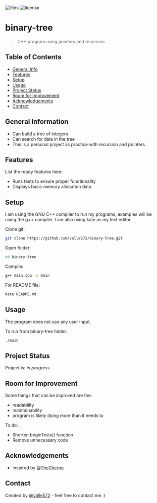 ![files](https://img.shields.io/github/directory-file-count/valle572/binary-tree) ![license](https://img.shields.io/github/license/valle572/binary-tree) 

# binary-tree
> C++ program using pointers and recursion

## Table of Contents
* [General Info](#general-information)
* [Features](#features) <!-- * [Screenshots](#screenshots) -->
* [Setup](#setup)
* [Usage](#usage)
* [Project Status](#project-status)
* [Room for Improvement](#room-for-improvement)
* [Acknowledgements](#acknowledgements)
* [Contact](#contact)


## General Information
- Can build a tree of integers
- Can search for data in the tree
- This is a personal project as practice with recursion and pointers


## Features
List the ready features here:
- Runs tests to ensure proper functionality
- Displays basic memory allocation data

<!--
## Screenshots
![Example screenshot](./img/screenshot.png)
If you have screenshots you'd like to share, include them here.
-->
## Setup
I am using the GNU C++ compiler to run my programs, examples will be using the g++ compiler. I am also using kate as my text editor.

Clone git:
```sh
git clone https://github.com/valle572/binary-tree.git
```

Open folder:
```sh
cd binary-tree
```

Compile:
```sh
g++ main.cpp -o main
```


For README file:
```sh
kate README.md
```

## Usage
The program does not use any user input.

To run from binary-tree folder:
```sh
./main
```


## Project Status
Project is: _in progress_


## Room for Improvement
Some things that can be improved are the:
- readability
- maintainability
- program is likely doing more than it needs to

To do:
- Shorten beginTests() function
- Remove unnecessary code


## Acknowledgements
- Inspired by [@TheCherno](https://www.youtube.com/watch?v=sLlGEUO_EGE)


## Contact
Created by [@valle572](https://valleweb.site) - feel free to contact me :)
